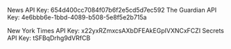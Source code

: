 News API Key: 654d400cc7084f07b6f2e5cd5d7ec592
The Guardian API Key: 4e6bbb6e-1bbd-4089-b508-5e8f5e2b715a

New York Times API Key: x22yxRZmxcsAXbDFEAkEGpIVXNCxFCZI
Secrets API Key: tSFBqDrhg9dVRfCB